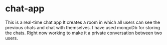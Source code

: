 # chat-app
This is a real-time chat app
It creates a room in which all users can see the previous chats and chat with themselves.
I have used mongoDb for storing the chats.
Right now working to make it a private conversation between two users.
